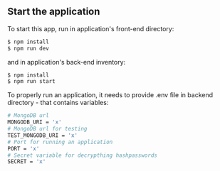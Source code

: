 ## Start the application

To start this app, run in application's front-end directory:

```bash
$ npm install
$ npm run dev
```

and in application's back-end inventory:

```bash
$ npm install
$ npm run start
```

To properly run an application, it needs to provide .env file in backend directory - that contains variables:

```bash
# MongoDB url
MONGODB_URI = 'x'
# MongoDB url for testing
TEST_MONGODB_URI = 'x'
# Port for running an application
PORT = 'x'
# Secret variable for decrypthing hashpasswords
SECRET = 'x'
```

